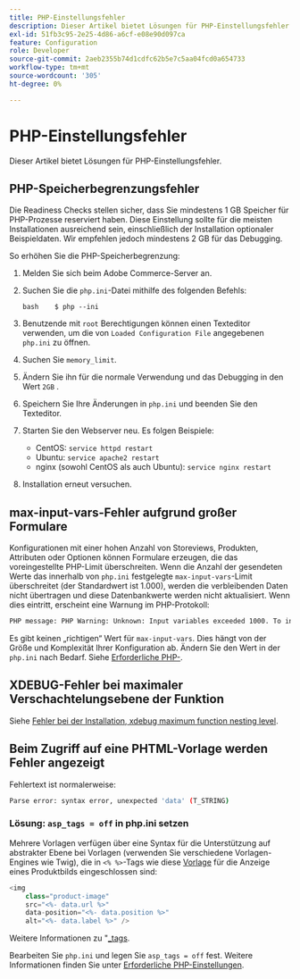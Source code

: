 ```yaml
---
title: PHP-Einstellungsfehler
description: Dieser Artikel bietet Lösungen für PHP-Einstellungsfehler.
exl-id: 51fb3c95-2e25-4d86-a6cf-e08e90d097ca
feature: Configuration
role: Developer
source-git-commit: 2aeb2355b74d1cdfc62b5e7c5aa04fcd0a654733
workflow-type: tm+mt
source-wordcount: '305'
ht-degree: 0%

---
```


# PHP-Einstellungsfehler

Dieser Artikel bietet Lösungen für PHP-Einstellungsfehler.

## PHP-Speicherbegrenzungsfehler

Die Readiness Checks stellen sicher, dass Sie mindestens 1 GB Speicher für PHP-Prozesse reserviert haben. Diese Einstellung sollte für die meisten Installationen ausreichend sein, einschließlich der Installation optionaler Beispieldaten. Wir empfehlen jedoch mindestens 2 GB für das Debugging.

So erhöhen Sie die PHP-Speicherbegrenzung:

1. Melden Sie sich beim Adobe Commerce-Server an.
1. Suchen Sie die `php.ini`-Datei mithilfe des folgenden Befehls:

   ```
   bash    $ php --ini
   ```

1. Benutzende mit `root` Berechtigungen können einen Texteditor verwenden, um die von `Loaded Configuration File` angegebenen `php.ini` zu öffnen.
1. Suchen Sie `memory_limit`.
1. Ändern Sie ihn für die normale Verwendung und das Debugging in den Wert `2GB` .
1. Speichern Sie Ihre Änderungen in `php.ini` und beenden Sie den Texteditor.
1. Starten Sie den Webserver neu. Es folgen Beispiele:

   * CentOS: `service httpd restart`
   * Ubuntu: `service apache2 restart`
   * nginx (sowohl CentOS als auch Ubuntu): `service nginx restart`

1. Installation erneut versuchen.

## max-input-vars-Fehler aufgrund großer Formulare

Konfigurationen mit einer hohen Anzahl von Storeviews, Produkten, Attributen oder Optionen können Formulare erzeugen, die das voreingestellte PHP-Limit überschreiten. Wenn die Anzahl der gesendeten Werte das innerhalb von `php.ini` festgelegte `max-input-vars`-Limit überschreitet (der Standardwert ist 1.000), werden die verbleibenden Daten nicht übertragen und diese Datenbankwerte werden nicht aktualisiert. Wenn dies eintritt, erscheint eine Warnung im PHP-Protokoll:

```bash
PHP message: PHP Warning: Unknown: Input variables exceeded 1000. To increase the limit change max_input_vars in php.ini.
```

Es gibt keinen „richtigen“ Wert für `max-input-vars`. Dies hängt von der Größe und Komplexität Ihrer Konfiguration ab. Ändern Sie den Wert in der `php.ini` nach Bedarf. Siehe [Erforderliche PHP-](https://experienceleague.adobe.com/de/docs/commerce-operations/installation-guide/prerequisites/php-settings).

## XDEBUG-Fehler bei maximaler Verschachtelungsebene der Funktion

Siehe [Fehler bei der Installation, xdebug maximum function nesting level](/help/troubleshooting/miscellaneous/installation-xdebug-maximum-function-nesting-level-error.md).

## Beim Zugriff auf eine PHTML-Vorlage werden Fehler angezeigt

Fehlertext ist normalerweise:

```bash
Parse error: syntax error, unexpected 'data' (T_STRING)
```

### Lösung: `asp_tags = off` in php.ini setzen

Mehrere Vorlagen verfügen über eine Syntax für die Unterstützung auf abstrakter Ebene bei Vorlagen (verwenden Sie verschiedene Vorlagen-Engines wie Twig), die in `<% %>`-Tags wie diese [Vorlage](https://github.com/magento/magento2/blob/2.0/app/code/Magento/Catalog/view/adminhtml/templates/product/edit/base_image.phtml) für die Anzeige eines Produktbilds eingeschlossen sind:

```php
<img
    class="product-image"
    src="<%- data.url %>"
    data-position="<%- data.position %>"
    alt="<%- data.label %>" />
```

Weitere Informationen zu &quot;[\_tags](http://php.net/manual/en/ini.core.php#ini.asp-tags).

Bearbeiten Sie `php.ini` und legen Sie `asp_tags = off` fest. Weitere Informationen finden Sie unter [Erforderliche PHP-Einstellungen](https://experienceleague.adobe.com/de/docs/commerce-operations/installation-guide/prerequisites/php-settings).
